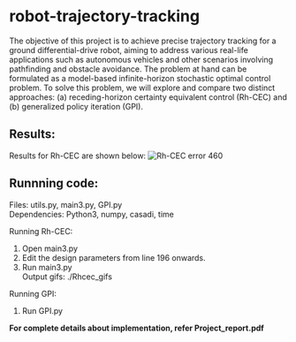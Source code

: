 # robot-trajectory-tracking
The objective of this project is to achieve precise trajectory tracking for a ground differential-drive robot, aiming to address various real-life applications such as autonomous vehicles and other scenarios involving pathfinding and obstacle avoidance. The problem at hand can be formulated as a model-based infinite-horizon stochastic optimal control problem. To solve this problem, we will explore and compare two distinct approaches: (a) receding-horizon certainty equivalent control (Rh-CEC) and (b) generalized policy iteration (GPI). <br>

## Results:
Results for Rh-CEC are shown below:
![Rh-CEC error 460](/Rhcec_gifs/.RhCEC_error_460.gif)

## Runnning code:
Files: utils.py, main3.py, GPI.py <br>
Dependencies: Python3, numpy, casadi, time  <br>

Running Rh-CEC:
1. Open main3.py
2. Edit the design parameters from line 196 onwards.
3. Run main3.py <br>
Output gifs: ./Rhcec_gifs


Running GPI:
1. Run GPI.py 

**For complete details about implementation, refer Project_report.pdf**
